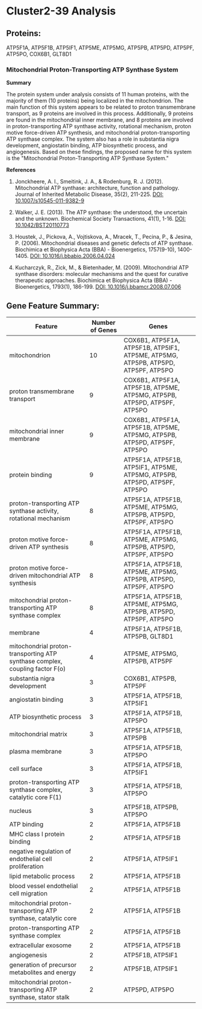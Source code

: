 # Cluster2-39 Analysis

## Proteins: 

ATP5F1A, ATP5F1B, ATP5IF1, ATP5ME, ATP5MG, ATP5PB, ATP5PD, ATP5PF, ATP5PO, COX6B1, GLT8D1

### Mitochondrial Proton-Transporting ATP Synthase System

**Summary**

The protein system under analysis consists of 11 human proteins, with the majority of them (10 proteins) being localized in the mitochondrion. The main function of this system appears to be related to proton transmembrane transport, as 9 proteins are involved in this process. Additionally, 9 proteins are found in the mitochondrial inner membrane, and 8 proteins are involved in proton-transporting ATP synthase activity, rotational mechanism, proton motive force-driven ATP synthesis, and mitochondrial proton-transporting ATP synthase complex. The system also has a role in substantia nigra development, angiostatin binding, ATP biosynthetic process, and angiogenesis. Based on these findings, the proposed name for this system is the "Mitochondrial Proton-Transporting ATP Synthase System."

**References**

1. Jonckheere, A. I., Smeitink, J. A., & Rodenburg, R. J. (2012). Mitochondrial ATP synthase: architecture, function and pathology. Journal of Inherited Metabolic Disease, 35(2), 211-225. [DOI: 10.1007/s10545-011-9382-9](https://doi.org/10.1007/s10545-011-9382-9)

2. Walker, J. E. (2013). The ATP synthase: the understood, the uncertain and the unknown. Biochemical Society Transactions, 41(1), 1-16. [DOI: 10.1042/BST20110773](https://doi.org/10.1042/BST20110773)

3. Houstek, J., Pickova, A., Vojtiskova, A., Mracek, T., Pecina, P., & Jesina, P. (2006). Mitochondrial diseases and genetic defects of ATP synthase. Biochimica et Biophysica Acta (BBA) - Bioenergetics, 1757(9-10), 1400-1405. [DOI: 10.1016/j.bbabio.2006.04.024](https://doi.org/10.1016/j.bbabio.2006.04.024)

4. Kucharczyk, R., Zick, M., & Bietenhader, M. (2009). Mitochondrial ATP synthase disorders: molecular mechanisms and the quest for curative therapeutic approaches. Biochimica et Biophysica Acta (BBA) - Bioenergetics, 1793(1), 186-199. [DOI: 10.1016/j.bbamcr.2008.07.006](https://doi.org/10.1016/j.bbamcr.2008.07.006)

## Gene Feature Summary: 

| Feature | Number of Genes | Genes |
| --- | --- | --- |
| mitochondrion | 10 | COX6B1, ATP5F1A, ATP5F1B, ATP5IF1, ATP5ME, ATP5MG, ATP5PB, ATP5PD, ATP5PF, ATP5PO |
| proton transmembrane transport | 9 | COX6B1, ATP5F1A, ATP5F1B, ATP5ME, ATP5MG, ATP5PB, ATP5PD, ATP5PF, ATP5PO |
| mitochondrial inner membrane | 9 | COX6B1, ATP5F1A, ATP5F1B, ATP5ME, ATP5MG, ATP5PB, ATP5PD, ATP5PF, ATP5PO |
| protein binding | 9 | ATP5F1A, ATP5F1B, ATP5IF1, ATP5ME, ATP5MG, ATP5PB, ATP5PD, ATP5PF, ATP5PO |
| proton-transporting ATP synthase activity, rotational mechanism | 8 | ATP5F1A, ATP5F1B, ATP5ME, ATP5MG, ATP5PB, ATP5PD, ATP5PF, ATP5PO |
| proton motive force-driven ATP synthesis | 8 | ATP5F1A, ATP5F1B, ATP5ME, ATP5MG, ATP5PB, ATP5PD, ATP5PF, ATP5PO |
| proton motive force-driven mitochondrial ATP synthesis | 8 | ATP5F1A, ATP5F1B, ATP5ME, ATP5MG, ATP5PB, ATP5PD, ATP5PF, ATP5PO |
| mitochondrial proton-transporting ATP synthase complex | 8 | ATP5F1A, ATP5F1B, ATP5ME, ATP5MG, ATP5PB, ATP5PD, ATP5PF, ATP5PO |
| membrane | 4 | ATP5F1A, ATP5F1B, ATP5PB, GLT8D1 |
| mitochondrial proton-transporting ATP synthase complex, coupling factor F(o) | 4 | ATP5ME, ATP5MG, ATP5PB, ATP5PF |
| substantia nigra development | 3 | COX6B1, ATP5PB, ATP5PF |
| angiostatin binding | 3 | ATP5F1A, ATP5F1B, ATP5IF1 |
| ATP biosynthetic process | 3 | ATP5F1A, ATP5F1B, ATP5PO |
| mitochondrial matrix | 3 | ATP5F1A, ATP5F1B, ATP5PB |
| plasma membrane | 3 | ATP5F1A, ATP5F1B, ATP5PO |
| cell surface | 3 | ATP5F1A, ATP5F1B, ATP5IF1 |
| proton-transporting ATP synthase complex, catalytic core F(1) | 3 | ATP5F1A, ATP5F1B, ATP5PO |
| nucleus | 3 | ATP5F1B, ATP5PB, ATP5PO |
| ATP binding | 2 | ATP5F1A, ATP5F1B |
| MHC class I protein binding | 2 | ATP5F1A, ATP5F1B |
| negative regulation of endothelial cell proliferation | 2 | ATP5F1A, ATP5IF1 |
| lipid metabolic process | 2 | ATP5F1A, ATP5F1B |
|  blood vessel endothelial cell migration | 2 | ATP5F1A, ATP5F1B |
| mitochondrial proton-transporting ATP synthase, catalytic core | 2 | ATP5F1A, ATP5F1B |
| proton-transporting ATP synthase complex | 2 | ATP5F1A, ATP5F1B |
| extracellular exosome | 2 | ATP5F1A, ATP5F1B |
| angiogenesis | 2 | ATP5F1B, ATP5IF1 |
| generation of precursor metabolites and energy | 2 | ATP5F1B, ATP5IF1 |
| mitochondrial proton-transporting ATP synthase, stator stalk | 2 | ATP5PD, ATP5PO |

